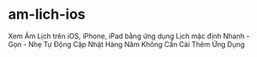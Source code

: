 # am-lich-ios
Xem Âm Lịch trên iOS, iPhone, iPad bằng ứng dụng Lịch mặc định
Nhanh - Gọn - Nhẹ
Tự Động Cập Nhật Hàng Năm
Không Cần Cài Thêm Ứng Dụng
